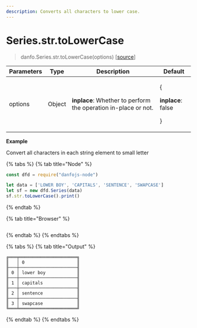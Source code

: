 ```yaml
---
description: Converts all characters to lower case.
---
```


# Series.str.toLowerCase

> danfo.Series.str.toLowerCase(options)   \[[source](https://github.com/opensource9ja/danfojs/blob/master/danfojs/src/core/strings.js#L20)]

| Parameters | Type   | Description                                                     | Default                                                |
| ---------- | ------ | --------------------------------------------------------------- | ------------------------------------------------------ |
| options    | Object | **inplace**: Whether to perform the operation in-place or not.  | <p>{</p><p><strong>inplace</strong>: false</p><p>}</p> |

**Example**

Convert all characters in each string element to small letter

{% tabs %}
{% tab title="Node" %}
```javascript
const dfd = require("danfojs-node")

let data = ['LOWER BOY', 'CAPITALS', 'SENTENCE', 'SWAPCASE']
let sf = new dfd.Series(data)
sf.str.toLowerCase().print()
```
{% endtab %}

{% tab title="Browser" %}
```
```
{% endtab %}
{% endtabs %}

{% tabs %}
{% tab title="Output" %}
```
╔═══╤══════════════════════╗
║   │ 0                    ║
╟───┼──────────────────────╢
║ 0 │ lower boy            ║
╟───┼──────────────────────╢
║ 1 │ capitals             ║
╟───┼──────────────────────╢
║ 2 │ sentence             ║
╟───┼──────────────────────╢
║ 3 │ swapcase             ║
╚═══╧══════════════════════╝
```
{% endtab %}
{% endtabs %}
